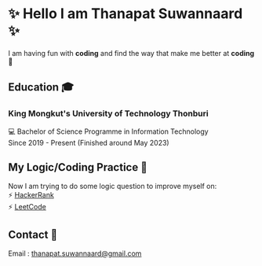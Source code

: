 # ✨ Hello I am Thanapat Suwannaard <Thasuohm> ✨
I am having fun with **coding** and find the way that make me better at **coding** 🎯

## Education 🎓 
### King Mongkut's University of Technology Thonburi
💻 Bachelor of Science Programme in Information Technology\
Since 2019 - Present (Finished around May 2023)

## My Logic/Coding Practice 🌱
Now I am trying to do some logic question to improve myself on:\
⚡ [HackerRank](https://www.hackerrank.com/thasuohm)\
⚡ [LeetCode](https://leetcode.com/thasuohm)  

## Contact 💬
Email : thanapat.suwannaard@gmail.com

<!--
**thasuohm/thasuohm** is a ✨ _special_ ✨ repository because its `README.md` (this file) appears on your GitHub profile.

Here are some ideas to get you started:

- 🔭 I’m currently working on ...
- 🌱 I’m currently learning ...
- 👯 I’m looking to collaborate on ...
- 🤔 I’m looking for help with ...
- 💬 Ask me about ...
- 📫 How to reach me: ...
- 😄 Pronouns: ...
- ⚡ Fun fact: ...
-->
